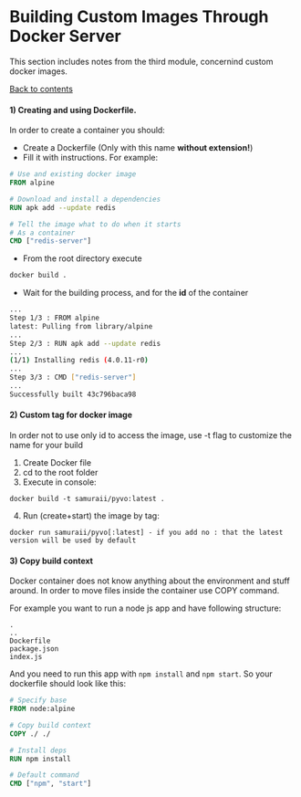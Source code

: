 # Building Custom Images Through Docker Server

This section includes notes from the third module, concernind custom docker images.

[Back to contents](/README.md)

#### 1) Creating and using Dockerfile.

In order to create a container you should:
- Create a Dockerfile (Only with this name **without extension!**)
- Fill it with instructions. For example: 
```Dockerfile
# Use and existing docker image
FROM alpine

# Download and install a dependencies
RUN apk add --update redis

# Tell the image what to do when it starts
# As a container
CMD ["redis-server"]
```
- From the root directory execute
```bash
docker build .
```
- Wait for the building process, and for the **id** of the container
```bash
...
Step 1/3 : FROM alpine
latest: Pulling from library/alpine
...
Step 2/3 : RUN apk add --update redis
...
(1/1) Installing redis (4.0.11-r0)
...
Step 3/3 : CMD ["redis-server"]
...
Successfully built 43c796baca98
```

#### 2) Custom tag for docker image

In order not to use only id to access the image, use -t flag to customize the name for your build

1) Create Docker file
2) cd to the root folder
3) Execute in console:
```
docker build -t samuraii/pyvo:latest .
```
4) Run (create+start) the image by tag:
```
docker run samuraii/pyvo[:latest] - if you add no : that the latest version will be used by default
```

#### 3) Copy build context

Docker container does not know anything about the environment and stuff around. In order to move files inside the container use COPY command.

For example you want to run a node js app and have following structure:

```
.
..
Dockerfile
package.json
index.js
```

And you need to run this app with ```npm install``` and ```npm start```. So your dockerfile should look like this:

```Dockerfile
# Specify base
FROM node:alpine

# Copy build context
COPY ./ ./

# Install deps
RUN npm install

# Default command
CMD ["npm", "start"]
```
